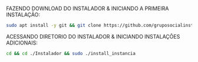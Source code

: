 FAZENDO DOWNLOAD DO INSTALADOR & INICIANDO A PRIMEIRA INSTALAÇÃO:

```bash
sudo apt install -y git && git clone https://github.com/gruposocialinsta/Instalador && sudo chmod -R 777 ./Instalador && cd ./Instalador && sudo ./install_primaria
```

ACESSANDO DIRETORIO DO INSTALADOR & INICIANDO INSTALAÇÕES ADICIONAIS:
```bash
cd && cd ./Instalador && sudo ./install_instancia
```

